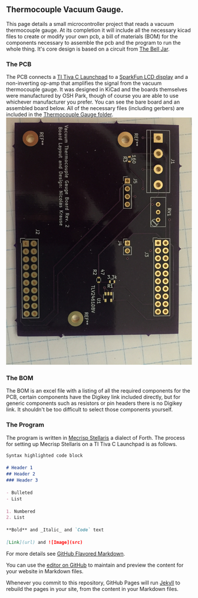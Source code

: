 ## Thermocouple Vacuum Gauge.

This page details a small microcontroller project that reads a vacuum thermocouple gauge. At its completion it will include all the necessary kicad files to create or modify your own pcb, a bill of materials (BOM) for the components necessary to assemble the pcb and the program to run the whole thing. It's core design is based on a circuit from [The Bell Jar](http://www.belljar.net/tcgauge.htm).


### The PCB
The PCB connects a [TI Tiva C Launchpad](https://www.ti.com/tool/EK-TM4C123GXL) to a [SparkFun LCD display](https://www.sparkfun.com/products/16397) and a non-inverting op-amp that amplifies the signal from the vacuum thermocouple gauge. It was designed in KiCad and the boards themselves were manufactured by OSH Park, though of course you are able to use whichever manufacturer you prefer. You can see the bare board and an assembled board below. All of the necessary files (including gerbers) are included in the [Thermocouple Gauge folder](https://github.com/FuzzyBunnys/Thermocouple-Gauge-Sensor/tree/main/Thermocouple%20Gauge). ![Image of PCB](https://github.com/FuzzyBunnys/Thermocouple-Gauge-Sensor/blob/main/Thermocouple%20Gauge/IMG_1577%5B1%5D.JPG) 
### The BOM
The BOM is an excel file with a listing of all the required components for the PCB, certain components have the Digikey link included directly, but for generic components such as resistors or pin headers there is no Digikey link. It shouldn't be too difficult to select those components yourself.
### The Program
The program is written in [Mecrisp Stellaris](https://mecrisp-stellaris-folkdoc.sourceforge.io/) a dialect of Forth. The process for setting up Mecrisp Stellaris on a TI Tiva C Launchpad is as follows.


```markdown
Syntax highlighted code block

# Header 1
## Header 2
### Header 3

- Bulleted
- List

1. Numbered
2. List

**Bold** and _Italic_ and `Code` text

[Link](url) and ![Image](src)
```

For more details see [GitHub Flavored Markdown](https://guides.github.com/features/mastering-markdown/).



You can use the [editor on GitHub](https://github.com/FuzzyBunnys/Thermocouple-Gauge-Sensor/edit/gh-pages/index.md) to maintain and preview the content for your website in Markdown files.

Whenever you commit to this repository, GitHub Pages will run [Jekyll](https://jekyllrb.com/) to rebuild the pages in your site, from the content in your Markdown files.
